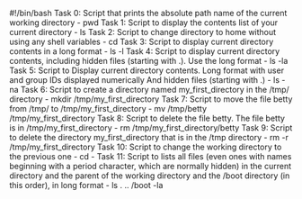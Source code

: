 #!/bin/bash
Task 0: Script that prints the absolute path name of the current working directory - pwd
Task 1: Script to display the contents list of your current directory - ls
Task 2: Script to change directory to home without using any shell variables - cd
Task 3: Script to display current directory contents in a long format - ls -l
Task 4: Script to display current directory contents, including hidden files (starting with .). Use the long format - ls -la
Task 5: Script to Display current directory contents.
Long format
with user and group IDs displayed numerically
And hidden files (starting with .) - ls -na
Task 6: Script to create a directory named my_first_directory in the /tmp/ directory - mkdir /tmp/my_first_directory
Task 7: Script to move the file betty from /tmp/ to /tmp/my_first_directory - mv /tmp/betty /tmp/my_first_directory
Task 8: Script to  delete the file betty.
The file betty is in /tmp/my_first_directory - rm /tmp/my_first_directory/betty
Task 9: Script to delete the directory my_first_directory that is in the /tmp directory - rm -r /tmp/my_first_directory
Task 10: Script to change the working directory to the previous one - cd -
Task 11: Script to lists all files (even ones with names beginning with a period character, which are normally hidden) in the current directory and the parent of the working directory and the /boot directory (in this order), in long format - ls . .. /boot -la
